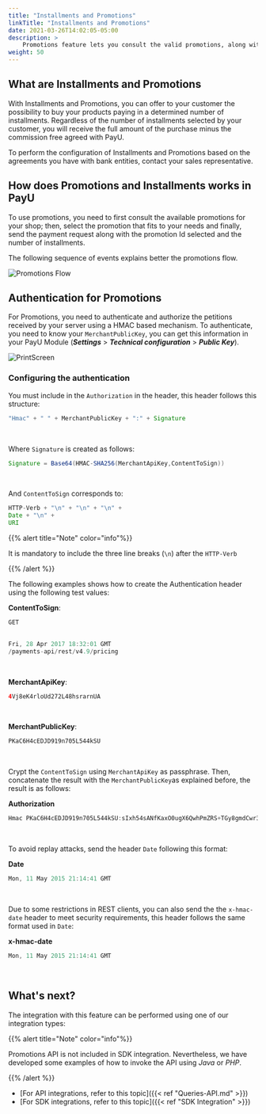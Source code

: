 ```yaml
---
title: "Installments and Promotions"
linkTitle: "Installments and Promotions"
date: 2021-03-26T14:02:05-05:00
description: >
    Promotions feature lets you consult the valid promotions, along with their associate costs, characteristics, and further relevant information available for your customers. Promotions API applies only to Argentina and Mexico.
weight: 50
---
```


## What are Installments and Promotions
With Installments and Promotions, you can offer to your customer the possibility to buy your products paying in a determined number of installments. Regardless of the number of installments selected by your customer, you will receive the full amount of the purchase minus the commission free agreed with PayU.

To perform the configuration of Installments and Promotions based on the agreements you have with bank entities, contact your sales representative.

## How does Promotions and Installments works in PayU
To use promotions, you need to first consult the available promotions for your shop; then, select the promotion that fits to your needs and finally, send the payment request along with the promotion Id selected and the number of installments.

The following sequence of events explains better the promotions flow.

![Promotions Flow](/assets/Promotions/PromotionsFlow.png)

## Authentication for Promotions
For Promotions, you need to authenticate and authorize the petitions received by your server using a HMAC based mechanism. To authenticate, you need to know your ```MerchantPublicKey```, you can get this information in your PayU Module (**_Settings_** > **_Technical configuration_** > **_Public Key_**).

![PrintScreen](/assets/Promotions/PublicKey.png)

### Configuring the authentication
You must include in the ```Authorization``` in the header, this header follows this structure:

```java
"Hmac" + " " + MerchantPublicKey + ":" + Signature
```
<br>

Where ```Signature``` is created as follows:

```java
Signature = Base64(HMAC-SHA256(MerchantApiKey,ContentToSign)) 
```
<br>

And ```ContentToSign``` corresponds to:

```java
HTTP-Verb + "\n" + "\n" + "\n" +
Date + "\n" +
URI
```

{{% alert title="Note" color="info"%}}

It is mandatory to include the three line breaks (```\n```) after the ```HTTP-Verb```

{{% /alert %}}

The following examples shows how to create the Authentication header using the following test values:

**ContentToSign**:
```java
GET 
    

Fri, 28 Apr 2017 18:32:01 GMT
/payments-api/rest/v4.9/pricing
```
<br>

**MerchantApiKey**:
```java
4Vj8eK4rloUd272L48hsrarnUA
```
<br>

**MerchantPublicKey**:
```java
PKaC6H4cEDJD919n705L544kSU
```
<br>

Crypt the ```ContentToSign``` using ```MerchantApiKey``` as passphrase. Then, concatenate the result with the ```MerchantPublicKey```as explained before, the result is as follows:

**Authorization**
```java
Hmac PKaC6H4cEDJD919n705L544kSU:sIxh54sANfKaxO0ugX6QwhPmZRS+TGy8gmdCwr3kjP0= 
```
<br>

To avoid replay attacks, send the header ```Date``` following this format:

**Date**
```java
Mon, 11 May 2015 21:14:41 GMT
```
<br>

Due to some restrictions in REST clients, you can also send the the ```x-hmac-date``` header to meet security requirements, this header follows the same format used in ```Date```:

**x-hmac-date**
```java
Mon, 11 May 2015 21:14:41 GMT
```
<br>

## What's next?
The integration with this feature can be performed using one of our integration types:

{{% alert title="Note" color="info"%}}

Promotions API is not included in SDK integration. Nevertheless, we have developed some examples of how to invoke the API using _Java_ or _PHP_.

{{% /alert %}}

* [For API integrations, refer to this topic]({{< ref "Queries-API.md" >}})
* [For SDK integrations, refer to this topic]({{< ref "SDK Integration" >}})


<!--
{{% alert title="Note" color="info"%}}

As this is a RESTful service, we strongly recommend you do not validate the scheme.
If the schema is not validated, the integration is not affected, and you only need to perform small changes have to implement the new features when an update is added to the Web Service.

{{% /alert %}}

To integrate with Promotions API, target the requests to the following URLs:

{{% alert title="API" color="info"%}}

* _**Tests**_: `GET https://sandbox.api.payulatam.com/payments-api/rest/v4.3/pricing`
* _**Production**_: `GET https://api.payulatam.com/payments-api/rest/v4.3/pricing`

{{% /alert %}}
-->
